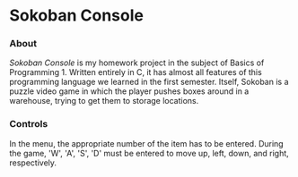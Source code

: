 # Sokoban Console

### About
*Sokoban Console* is my homework project in the subject of Basics of Programming 1. Written entirely in C, it has almost all features of this programming language we learned in the first semester. Itself, Sokoban is a puzzle video game in which the player pushes boxes around in a warehouse, trying to get them to storage locations.

### Controls
In the menu, the appropriate number of the item has to be entered. During the game, 'W', 'A', 'S', 'D' must be entered to move up, left, down, and right, respectively.
